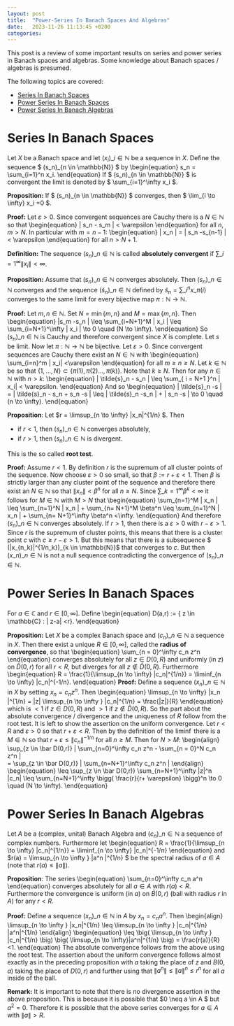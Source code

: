 ```yaml
---
layout: post
title:  "Power-Series In Banach Spaces And Algebras"
date:   2023-11-26 11:13:45 +0200
categories:
---
```


This post is a review of some important results on series and power series in Banach spaces and algebras.
Some knowledge about Banach spaces / algebras is presumed.

The following topics are covered:

- [Series In Banach Spaces](#series-in-banach-spaces)
- [Power Series In Banach Spaces ](#power-series-in-banach-spaces)
- [Power Series In Banach Algebras](#power-series-in-banach-algebras)

# Series In Banach Spaces
Let $X$ be a Banach space and let $(x_i)\_{i \in \mathbb{N}}$ be a sequence in $X$.
Define the sequence $ (s_n)\_{n \in \mathbb{N}} $ by
\begin{equation}
 s_n = \sum\_{i=1}^n  x_i.
\end{equation}
If $ (s_n)\_{n \in \mathbb{N}} $ is convergent the limit is denoted by $ \sum\_{i=1}^\infty x_i $.

**Proposition:** 
If $ (s_n)\_{n \in \mathbb{N}} $ converges, then $ \lim\_{i \to \infty} x_i =0 $. 

**Proof:** 
Let $\varepsilon >0$.
Since convergent sequences are Cauchy there is a $N \in \mathbb{N}$ so that 
\begin{equation}
 \| s_n - s_m \| < \varepsilon
\end{equation}
for all $n,m >N$.
In particular with $m = n-1$: 
\begin{equation}
\| x_n \| = \| s_n -s\_{n-1} \| < \varepsilon
\end{equation}
for all $n > N+1$.

**Definition:**
The sequence $(s_n)\_{n \in \mathbb{N}}$ is called **absolutely convergent** if $\sum\_{i=1}^\infty \| x_i \|< \infty$.

**Proposition:** Assume that  $(s_n)\_{n \in \mathbb{N}}$ converges absolutely. Then $(s_n)\_{n \in \mathbb{N}}$ converges and the sequence $(\tilde{s}_n)\_{n \in \mathbb{N}}$
defined by $\tilde{s}_n = \sum\_{i}^n x\_{\pi (i)}$ 
 converges to the same limit for every bijective map $\pi : \mathbb{N} \to \mathbb{N}$.

**Proof:** 
Let $m,n \in \mathbb{N}$.
Set $N = \min \{m,n\}$ and $M = \max \{m,n \}$. Then
\begin{equation}
\|s_m -s_n \| \leq \sum\_{i=N+1}^M \| x_i \| \leq \sum\_{i=N+1}^\infty \| x_i \|  \to 0 \quad  (N \to \infty).
\end{equation}
So $(s_n)\_{n \in \mathbb{N}}$ is Cauchy and therefore convergent since $X$ is complete. Let $s$ be limit. 
Now let $\pi : \mathbb{N} \to \mathbb{N}$ be bijective. Let $\varepsilon >0$. Since convergent sequences are Cauchy there exist an $N \in \mathbb{N}$
with 
\begin{equation}
\sum\_{i=n}^m \| x_i\| <\varepsilon
\end{equation}
for all $m\geq n \geq N$.
Let $k \in \mathbb{N}$ be so that $\{1, \dots, N\} \subset \{ \pi(1), \pi(2) \dots, \pi(k) \}$. Note that $k\geq N$.
Then for any $n \in \mathbb{N}$ with $n>k$:
\begin{equation}
\|  \tilde{s}_n - s_n \| \leq \sum\_{ i = N+1 }^n  \| x_i\| < \varepsilon.
\end{equation}
And so
\begin{equation}
\| \tilde{s}_n -s \| = \| \tilde{s}_n - s_n + s_n -s \|  \leq \|  \tilde{s}_n -s_n \|  + \| s_n -s \| \to 0 \quad (n \to \infty).
\end{equation}

**Proposition**:
Let $r = \limsup\_{n \to \infty} \|x_n\|^{1/n}  $. Then 
- if $r<1$, then $(s_n)\_{n \in \mathbb{N}}$ converges absolutely,
- if $r>1$,  then $(s_n)\_{n \in \mathbb{N}}$ is divergent.

This is the so called **root test**.

**Proof:**
Assume $r<1$. By definition $r$ is the supremum of all cluster points of the sequence.
Now choose $\varepsilon>0$ so small, so that $\beta := r+ \varepsilon <1$. Then $\beta$ is strictly larger than any cluster point of the sequence and therefore there exist an $N \in \mathbb{N}$ so that $\|x_n\| < \beta ^n$ for all $n \geq N$. Since $\sum\_{k=1}^\infty \beta^k <\infty$ it follows for $M \in \mathbb{N}$ with $M>N$ that
\begin{equation}
\sum\_{n=1}^M \| x_n \| \leq
\sum\_{n=1}^N \| x_n \|  + \sum\_{n= N+1}^M   \beta^n \leq  \sum\_{n=1}^N \| x_n \|  + \sum\_{n= N+1}^\infty   \beta^n <\infty. 
\end{equation}
And therefore $(s_n)\_{n \in \mathbb{N}}$ converges absolutely.
If $r>1$, then there is a $\varepsilon>0$ with $r-\varepsilon >1$. Since $r$ is the supremum of cluster points, this means that there is a cluster point $c$ with 
$c \geq r- \varepsilon >1$. But this means that there is a subsequence $ (\|x\_{n_k}\|^{1/n_k})\_{k \in \mathbb{N}}$ that converges to $c$.
But then $(x\_{n})\_{n \in \mathbb{N}}$ is not a null sequence contradicting the convergence of $(s_n)\_{n \in \mathbb{N}}$.

# Power Series In Banach Spaces

For $a \in \mathbb{C}$ and $r \in [0, \infty]$. Define
\begin{equation}
D(a,r) := \{ z \in \mathbb{C} : | z-a| <r\}.
\end{equation}

**Proposition:** Let $X$ be a complex Banach space and $(c_n)\_{n \in \mathbb{N}}$ a sequence in $X$. Then there exist a unique $R \in [0, \infty]$, called the **radius of convergence**, so that
\begin{equation}
\sum\_{n = 0}^\infty c_n z^n
\end{equation}
converges absolutely for all $z \in D(0,R)$ and uniformly (in $z$) on $\bar D(0,r)$ for all $r<R$, but diverges for all $z \notin \bar D (0,R)$.
Furthermore
\begin{equation}
R = \frac{1}{\limsup\_{n \to \infty} \|c_n\|^{1/n}} = \liminf\_{n \to \infty} \|c_n\|^{-1/n}.
\end{equation}
**Proof:**
Define a sequence $(x_n)\_{n \in \mathbb{N}}$ in $X$ by setting $x_n = c_n z^n$.
Then 
\begin{equation}
\limsup\_{n \to \infty} \|x_n \|^{1/n} =  |z| \limsup\_{n \to \infty } \|c_n\|^{1/n}  = \frac{|z|}{R}
\end{equation}
which is $<1$ if $z \in D(0,R)$ and $>1$ if $z \notin \bar D (0,R)$. So the part about the absolute convergence / divergence and the uniqueness of $R$ follow from the root test.
It is left to show the assertion on the uniform convergence.
Let $r<R$ and $\varepsilon >0$ so that $r+ \varepsilon< R$. Then by the definition of the $\liminf$ there is a $M \in \mathbb{N}$ so that
$r + \varepsilon \leq \|c_n\|^{-1/n}$ for all $n \geq M$.
 Then for $N>M$:
\begin{align}
\sup\_{z \in \bar D(0,r)} \| \sum\_{n=0}^\infty c_n z^n - \sum\_{n = 0}^N c_n z^n \|  
= \sup\_{z \in \bar D(0,r)} \|  \sum\_{n=N+1}^\infty c_n z^n \| 
\end{align}
\begin{equation}
\leq  \sup\_{z \in \bar D(0,r)}  \sum\_{n=N+1}^\infty  |z|^n \|c_n\| 
\leq    \sum\_{n=N+1}^\infty \bigg( \frac{r}{r+ \varepsilon} \bigg)^n \to 0 \quad (N \to \infty).
\end{equation}

# Power Series In Banach Algebras

Let $A$ be a (complex, unital) Banach Algebra and $(c_n)\_{n \in \mathbb{N}}$ a sequence of complex numbers. 
Furthermore let 
\begin{equation}
R = \frac{1}{\limsup\_{n \to \infty} |c_n|^{1/n}} = \liminf\_{n \to \infty} |c_n|^{-1/n}
\end{equation}
and $r(a) = \limsup\_{n \to \infty } \|a^n \|^{1/n} $ be the spectral radius of $a \in A$ (note that $r(a) \leq \|a\|$).

**Proposition**:
The series 
\begin{equation}
\sum\_{n=0}^\infty c_n a^n
\end{equation}
converges absolutely for all $a \in A$ with $r (a) < R$. Furthermore the convergence is uniform (in $a$) on $\bar B(0,r)$ (ball with radius $r$ in $A$) for any $r<R$.

**Proof:**
Define a sequence $(x_n)\_{n \in \mathbb{N}}$ in $A$ by $x_n = c_n a^n$.
Then
\begin{align}
\limsup\_{n \to \infty } \|x_n\|^{1/n} \leq \limsup\_{n \to \infty }  |c_n|^{1/n} \|a^n\|^{1/n}
\end{align}
\begin{equation}
 \leq \big( \limsup\_{n \to \infty }  |c_n|^{1/n} \big) \big( \limsup\_{n \to \infty}\|a^n\|^{1/n}  \big) = \frac{r(a)}{R}<1.
\end{equation}
The absolute convergence follows from the above using the root test.
The assertion about the uniform convergence follows almost exactly as in the preceding proposition with $a$ taking the place of $z$ and $B(0,a)$ taking the place of $D(0,r)$ and further using that $\|a^n\| \leq \|a\|^n \leq r^n$ for all $a$ inside of the ball.

**Remark:**
It is important to note that there is no divergence assertion in the above proposition. This is because it is possible that $0 \neq a \in A $ but $a^2=0$. Therefore it is possible that the above series converges for $a \in A$ with $\|a\| >R$.
